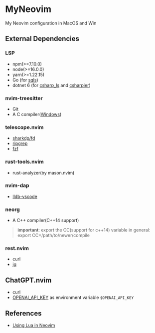 # MyNeovim

My Neovim configuration in MacOS and Win

## External Dependencies

### LSP

- npm(>=7.10.0)
- node(>=16.0.0)
- yarn(>=1.22.15)
- Go (for [sqls](https://github.com/williamboman/mason.nvim/blob/main/PACKAGES.md#sqls))
- dotnet 6 (for [csharp_ls](https://github.com/williamboman/mason.nvim/blob/main/PACKAGES.md#csharp-language-server) and [csharpier](https://github.com/williamboman/mason.nvim/blob/main/PACKAGES.md#csharpier))

### nvim-treesitter

- Git
- A C compiler([Windows](https://github.com/nvim-treesitter/nvim-treesitter/wiki/Windows-support))

### telescope.nvim

- [sharkdp/fd](https://github.com/sharkdp/fd)
- [ripgrep](https://github.com/BurntSushi/ripgrep)
- [fzf](https://github.com/junegunn/fzf)

### rust-tools.nvim

- rust-analyzer(by mason.nvim)

### nvim-dap

- [lldb-vscode](https://lldb.llvm.org)

### neorg

- A C++ compiler(C++14 support)

> **important**: export the CC(support for c++14) variable in general: export CC=/path/to/newer/compile

### rest.nvim

- curl
- [jq](https://github.com/stedolan/jq)

## ChatGPT.nvim

- curl
- [OPENAI_API_KEY](https://beta.openai.com/account/api-keys) as environment variable `$OPENAI_API_KEY`

## References

- [Using Lua in Neovim](https://github.com/nanotee/nvim-lua-guide)
